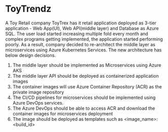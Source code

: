 # ToyTrendz
A Toy Retail company ToyTrex has it retail application deployed as 3-tier application - Web App(UI), Web API(middle layer) and Database as Azure SQL.
The user load started increasing multiple fold every month and complex programs getting implemented, the application started performing poorly.
As a result, company decided to re-architect the middle layer as microservices using Azure Kubernetes Services.
The new architecture has below design decisions.

1) The middle layer should be implemented as Microservices using Azure AKS
2) The middle layer API should be deployed as containerized application images
3) The container images will use Azure Container Repository (ACR) as the private image repository
4) The CI/CD pipelines for microservices should be implemented using Azure DevOps services.
5) The Azure DevOps should be able to access ACR and download the container images for microservices deployment
6) The image should be deployed as templates such as <image_name>:<build_id>
